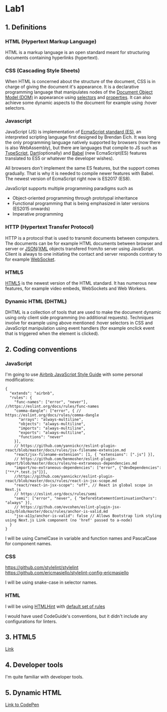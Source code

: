 # Lab1

## 1. Definitions

### HTML (Hypertext Markup Language)

HTML is a markup language is an open standard meant for structuring documents containing hyperlinks (hypertext).

### CSS (Cascading Style Sheets)

When HTML is concerned about the structure of the document, CSS is in charge of giving the document it's appearance. It is a declarative programming language that manipulates nodes of the [Document Object Model (DOM)](https://developer.mozilla.org/en-US/docs/Web/API/Document_Object_Model/Introduction) in appearance using [selectors](https://www.w3schools.com/cssref/css_selectors.asp) and [properties](https://www.w3schools.com/cssref/default.asp). It can also achieve some dynamic aspects to the document for example using :hover selectors.

### Javascript

JavaScript (JS) is implementation of [EcmaScript standard (ES)](https://www.ecma-international.org/publications/standards/Ecma-262.htm), an interpreted scripting language first designed by Brendan Eich. It was long the only programming language natively supported by browsers (now there is also WebAssembly), but there are languages that compile to JS such as [TypeScript](https://www.typescriptlang.org/), [Dart](https://babeljs.io/)(optionally) and [Babel](https://babeljs.io/) (new EcmaScript(ES) features translated to ES5 or whatever the developer wishes).

All browsers don't implement the same ES features, but the support comes gradually. That is why it is needed to compile newer features with Babel. The newest version of EcmaScript right now is ES2017 (ES8).

JavaScript supports multiple programming paradigms such as
- Object-oriented programming through prototypal inheritance
- Functional programming that is being emphasized in later versions (ES2015 onwards)
- Imperative programming


### HTTP (Hypertext Transfer Protocol)

HTTP is a protocol that is used to transmit documents between computers. The documents can be for example HTML documents between browser and server or [JSON](https://www.json.org/)/[XML](https://www.w3.org/XML/) objects transfered from/to server using JavaScript. Client is always to one initiating the contact and server responds contrary to for example [WebSocket](https://developer.mozilla.org/en-US/docs/Web/API/WebSockets_API).

### HTML5

[HTML5](https://developer.mozilla.org/en-US/docs/Web/Guide/HTML/HTML5) is the newest version of the HTML standard. It has numerous new features, for example video embeds, WebSockets and Web Workers.

### Dynamic HTML (DHTML)

DHTML is a collection of tools that are used to make the document dynamic using only client side programming (no additional requests). Techniques involve for example using above mentioned :hover selectors in CSS and JavaScript manipulation using event handlers (for example onclick event that is triggered when the element is clicked). 

## 2. Coding conventions

### JavaScript

I'm going to use [Airbnb JavaScript Style Guide](https://github.com/airbnb/javascript) with some personal modifications:

```
{
  "extends": "airbnb",
  "rules": {
    "func-names": ["error", "never"], //https://eslint.org/docs/rules/func-names
    "comma-dangle": ["error", { // https://eslint.org/docs/rules/comma-dangle
      "arrays": "always-multiline", 
      "objects": "always-multiline",
      "imports": "always-multiline",
      "exports": "always-multiline",
      "functions": "never"
    }],
    // https://github.com/yannickcr/eslint-plugin-react/blob/master/docs/rules/jsx-filename-extension.md
    "react/jsx-filename-extension": [1, { "extensions": [".js"] }], 
    // https://github.com/benmosher/eslint-plugin-import/blob/master/docs/rules/no-extraneous-dependencies.md
    "import/no-extraneous-dependencies": ["error", {"devDependencies": ["**/*.test.js"]}],
    //https://github.com/yannickcr/eslint-plugin-react/blob/master/docs/rules/react-in-jsx-scope.md
    "react/react-in-jsx-scope": "off", // React in global scope in Next.js
    // https://eslint.org/docs/rules/semi
    "semi": ["error", "never", { "beforeStatementContinuationChars": "always" }],
    // https://github.com/evcohen/eslint-plugin-jsx-a11y/blob/master/docs/rules/anchor-is-valid.md
    "jsx-a11y/anchor-is-valid": false // Allows Bootstrap link styling using Next.js Link component (no 'href' passed to a-node)
  }
}
```

I will be using CamelCase in variable and function names and PascalCase for component names.

### CSS

https://github.com/stylelint/stylelint
https://github.com/ericmasiello/stylelint-config-ericmasiello

I will be using snake-case in selector names.

### HTML

I will be using [HTMLHint](https://github.com/yaniswang/HTMLHint) with [default set of rules](https://github.com/yaniswang/HTMLHint/wiki/Rules)

I would have used CodeGuide's conventions, but it didn't include any configurations for linters.

## 3. HTML5

[Link](https://oamk-imp-portfolio.herokuapp.com/example)

## 4. Developer tools

I'm quite familiar with developer tools.

## 5. Dynamic HTML

[Link to CodePen](https://codepen.io/sirjuan/pen/aEgNrW)
